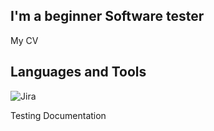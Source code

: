 <!--Header
-->
## I'm a beginner Software tester

My CV

## Languages and Tools
 ![Jira](https://img.shields.io/badge/-Jira-2684ff?style=for-the-badge&logo=jira&logoColor=2684ff)

Testing Documentation